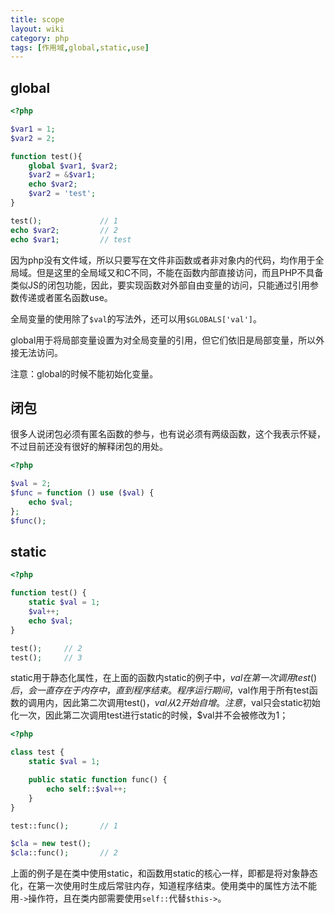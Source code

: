 ```yaml
---
title: scope
layout: wiki
category: php
tags: [作用域,global,static,use]
---
```


## global

~~~PHP
<?php

$var1 = 1;
$var2 = 2;

function test(){
	global $var1, $var2;
	$var2 = &$var1;
	echo $var2;
	$var2 = 'test';
}

test(); 			// 1
echo $var2; 		// 2
echo $var1; 		// test
~~~

因为php没有文件域，所以只要写在文件非函数或者非对象内的代码，均作用于全局域。但是这里的全局域又和C不同，不能在函数内部直接访问，而且PHP不具备类似JS的闭包功能，因此，要实现函数对外部自由变量的访问，只能通过引用参数传递或者匿名函数use。

全局变量的使用除了`$val`的写法外，还可以用`$GLOBALS['val']`。

global用于将局部变量设置为对全局变量的引用，但它们依旧是局部变量，所以外接无法访问。

注意：global的时候不能初始化变量。


## 闭包

很多人说闭包必须有匿名函数的参与，也有说必须有两级函数，这个我表示怀疑，不过目前还没有很好的解释闭包的用处。

~~~PHP
<?php

$val = 2;
$func = function () use ($val) {
	echo $val;
};
$func();
~~~

## static

~~~PHP
<?php

function test() {
    static $val = 1;
    $val++;
    echo $val;
}

test();		// 2
test();		// 3
~~~

static用于静态化属性，在上面的函数内static的例子中，$val在第一次调用test()后，会一直存在于内存中，直到程序结束。程序运行期间，$val作用于所有test函数的调用内，因此第二次调用test()，$val从2开始自增。注意，$val只会static初始化一次，因此第二次调用test进行static的时候，$val并不会被修改为1；

~~~PHP
<?php

class test {
    static $val = 1;

    public static function func() {
        echo self::$val++;
    }
}

test::func();		// 1

$cla = new test();
$cla::func();		// 2
~~~

上面的例子是在类中使用static，和函数用static的核心一样，即都是将对象静态化，在第一次使用时生成后常驻内存，知道程序结束。使用类中的属性方法不能用`->`操作符，且在类内部需要使用`self::`代替`$this->`。

